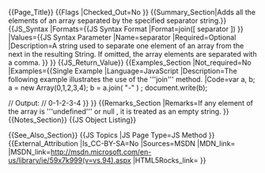 {{Page_Title}}
{{Flags
|Checked_Out=No
}}
{{Summary_Section|Adds all the elements of an array separated by the specified separator string.}}
{{JS_Syntax
|Formats={{JS Syntax Format
|Format=join([ separator ])
}}
|Values={{JS Syntax Parameter
|Name=separator
|Required=Optional
|Description=A string used to separate one element of an array from the next in the resulting String. If omitted, the array elements are separated with a comma.
}}
}}
{{JS_Return_Value}}
{{Examples_Section
|Not_required=No
|Examples={{Single Example
|Language=JavaScript
|Description=The following example illustrates the use of the '''join''' method.
|Code=var a, b;
 a = new Array(0,1,2,3,4);
 b = a.join( "-" ) ;
 document.write(b);
 
 // Output:
 // 0-1-2-3-4
}}
}}
{{Remarks_Section
|Remarks=If any element of the array is '''undefined''' or null , it is treated as an empty string.
}}
{{Notes_Section}}
{{JS Object Listing}}

{{See_Also_Section}}
{{JS Topics
|JS Page Type=JS Method
}}
{{External_Attribution
|Is_CC-BY-SA=No
|Sources=MSDN
|MDN_link=
|MSDN_link=http://msdn.microsoft.com/en-us/library/ie/59x7k999(v=vs.94).aspx
|HTML5Rocks_link=
}}